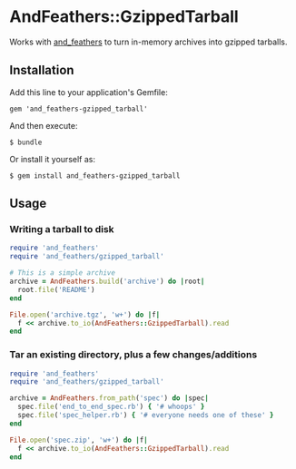 # AndFeathers::GzippedTarball

Works with [and_feathers](http://github.com/bcobb/and_feathers) to turn in-memory archives into gzipped tarballs.

## Installation

Add this line to your application's Gemfile:

    gem 'and_feathers-gzipped_tarball'

And then execute:

    $ bundle

Or install it yourself as:

    $ gem install and_feathers-gzipped_tarball

## Usage

### Writing a tarball to disk

```ruby
require 'and_feathers'
require 'and_feathers/gzipped_tarball'

# This is a simple archive
archive = AndFeathers.build('archive') do |root|
  root.file('README')
end

File.open('archive.tgz', 'w+') do |f|
  f << archive.to_io(AndFeathers::GzippedTarball).read
end
```

### Tar an existing directory, plus a few changes/additions

```ruby
require 'and_feathers'
require 'and_feathers/gzipped_tarball'

archive = AndFeathers.from_path('spec') do |spec|
  spec.file('end_to_end_spec.rb') { '# whoops' }
  spec.file('spec_helper.rb') { '# everyone needs one of these' }
end

File.open('spec.zip', 'w+') do |f|
  f << archive.to_io(AndFeathers::GzippedTarball).read
end
```
